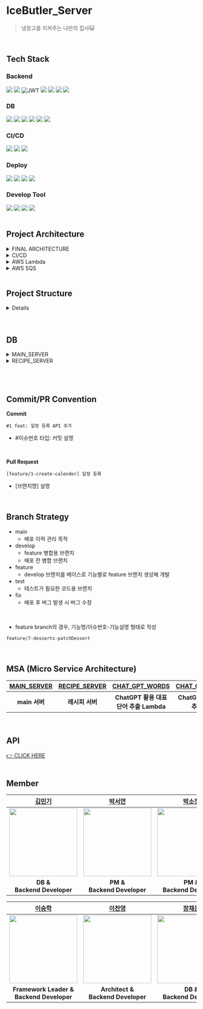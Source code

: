 # IceButler_Server
>  냉장고를 지켜주는 나만의 집사😺
<br>

## Tech Stack
### Backend
<img src="https://img.shields.io/badge/java-007396?style=for-the-badge&logo=java&logoColor=white"> <img src="https://img.shields.io/badge/springboot-6DB33F?style=for-the-badge&logo=springboot&logoColor=white"> ![JWT](https://img.shields.io/badge/JWT-black?style=for-the-badge&logo=JSON%20web%20tokens) <img src="https://img.shields.io/badge/spring data jpa-6DB33F?style=for-the-badge&logoColor=white"> <img src="https://img.shields.io/badge/querydsl-6DB33F?style=for-the-badge&logoColor=white"> <img src="https://img.shields.io/badge/hibernate-59666C?style=for-the-badge&logo=hibernate&logoColor=white"> <img src="https://img.shields.io/badge/gradle-02303A?style=for-the-badge&logo=gradle&logoColor=white"> 

### DB
<img src="https://img.shields.io/badge/amazon rds-527FFF?style=for-the-badge&logo=amazonrds&logoColor=white"> <img src="https://img.shields.io/badge/mysql-4479A1?style=for-the-badge&logo=mysql&logoColor=white"> <img src="https://img.shields.io/badge/jasypt-0769AD?style=for-the-badge&logoColor=white"> <img src="https://img.shields.io/badge/redis-DC382D?style=for-the-badge&logo=redis&logoColor=white"> <img src="https://img.shields.io/badge/firebase-FFCA28?style=for-the-badge&logo=firebase&logoColor=white"> <img src="https://img.shields.io/badge/amazon s3-569A31?style=for-the-badge&logo=amazons3&logoColor=white">

### CI/CD
<img src="https://img.shields.io/badge/jenkins-D24939?style=for-the-badge&logo=jenkins&logoColor=white"> <img src="https://img.shields.io/badge/docker-2496ED?style=for-the-badge&logo=docker&logoColor=white"> <img src="https://img.shields.io/badge/docker hub-2496ED?style=for-the-badge&logo=docker&logoColor=white"> 

### Deploy
<img src="https://img.shields.io/badge/amazon ec2-FF9900?style=for-the-badge&logo=amazon ec2&logoColor=white"> <img src="https://img.shields.io/badge/amazon sqs-FF4F8B?style=for-the-badge&logo=amazonsqs&logoColor=white"> <img src="https://img.shields.io/badge/amazon api gateway-FF4F8B?style=for-the-badge&logo=amazonapigateway&logoColor=white"> <img src="https://img.shields.io/badge/aws lambda-FF9900?style=for-the-badge&logo=awslambda&logoColor=white"> 

### Develop Tool
<img src="https://img.shields.io/badge/intelliJ-000000?style=for-the-badge&logo=intellij idea&logoColor=white"> <img src="https://img.shields.io/badge/postman-FF6C37?style=for-the-badge&logo=postman&logoColor=white"> <img src="https://img.shields.io/badge/github-181717?style=for-the-badge&logo=github&logoColor=white"> <img src="https://img.shields.io/badge/git-F05032?style=for-the-badge&logo=git&logoColor=white"> 
<br> 
<br>

## Project Architecture
<details>
<summary>FINAL ARCHITECTURE</summary>
    
![스크린샷 2023-06-07 오전 1 09 2](https://github.com/IceButler/IceButler_Server/assets/90203250/16d4f6ad-5d01-4ecc-8fbb-4afacca7d55e)
</details>

<details>
<summary>CI/CD</summary>
    
![image 370](https://github.com/IceButler/IceButler_Server/assets/90203250/cec1115d-1014-4d57-80a4-7ba44408509d)
</details>

<details>
<summary>AWS Lambda</summary>
    
 ![image 340](https://github.com/IceButler/IceButler_Server/assets/90203250/f215a8d5-8201-4bcb-9033-fdaad5633e2b)
</details>

<details>
<summary>AWS SQS</summary>
    
 ![image 397](https://github.com/IceButler/IceButler_Server/assets/90203250/6f76861e-8335-4df7-b6db-2e0790882cfe)
</details>
<br>

## Project Structure

<details>
<summary>Details</summary>

```jsx
├── Dockerfile
├── build.gradle
├── gradle
└── src
    ├── main
    │   ├── java
    │   │   └── com
    │   │       └── example
    │   │           └── icebutler_server
    │   │               ├── IceButlerServerApplication.java
    │   │               ├── admin
    │   │               │   ├── controller
    │   │               │   │   ├── AdminController.java
    │   │               │   │   └── AdminExceptionController.java
    │   │               │   ├── dto
    │   │               │   │   ├── assembler
    │   │               │   │   │   └── AdminAssembler.java
    │   │               │   │   ├── condition
    │   │               │   │   │   └── SearchCond.java
    │   │               │   │   ├── request
    │   │               │   │   │   ├── JoinRequest.java
    │   │               │   │   │   ├── LoginRequest.java
    │   │               │   │   │   ├── ModifyFoodRequest.java
    │   │               │   │   │   ├── RemoveFoodRequest.java
    │   │               │   │   │   ├── RemoveFoodsRequest.java
    │   │               │   │   │   └── WithDrawRequest.java
    │   │               │   │   └── response
    │   │               │   │       ├── AdminResponse.java
    │   │               │   │       ├── LoginResponse.java
    │   │               │   │       ├── LogoutResponse.java
    │   │               │   │       ├── PostAdminRes.java
    │   │               │   │       ├── SearchFoodsResponse.java
    │   │               │   │       └── UserResponse.java
    │   │               │   ├── entity
    │   │               │   │   └── Admin.java
    │   │               │   ├── exception
    │   │               │   │   ├── AdminAnnotationIsNowhereException.java
    │   │               │   │   ├── AdminNotFoundException.java
    │   │               │   │   ├── AlreadyExistEmailException.java
    │   │               │   │   ├── FoodNotFoundException.java
    │   │               │   │   └── PasswordNotMatchException.java
    │   │               │   ├── repository
    │   │               │   │   ├── AdminRepository.java
    │   │               │   │   ├── AdminRepositoryQuerydsl.java
    │   │               │   │   └── AdminRepositoryQuerydslImpl.java
    │   │               │   └── service
    │   │               │       ├── AdminService.java
    │   │               │       └── AdminServiceImpl.java
    │   │               ├── alarm
    │   │               │   ├── dto
    │   │               │   │   ├── FcmMessage.java
    │   │               │   │   ├── Message.java
    │   │               │   │   ├── Notification.java
    │   │               │   │   └── assembler
    │   │               │   │       └── NotificationAssembler.java
    │   │               │   ├── entity
    │   │               │   │   └── PushNotification.java
    │   │               │   ├── repository
    │   │               │   │   └── PushNotificationRepository.java
    │   │               │   └── service
    │   │               │       ├── NotificationService.java
    │   │               │       └── NotificationServiceImpl.java
    │   │               ├── cart
    │   │               │   ├── controller
    │   │               │   │   ├── CartController.java
    │   │               │   │   ├── CartExceptionController.java
    │   │               │   │   └── MultiCartController.java
    │   │               │   ├── dto
    │   │               │   │   └── cart
    │   │               │   │       ├── assembler
    │   │               │   │       │   ├── CartAssembler.java
    │   │               │   │       │   ├── CartFoodAssembler.java
    │   │               │   │       │   └── MultiCartFoodAssembler.java
    │   │               │   │       ├── request
    │   │               │   │       │   ├── AddFoodRequest.java
    │   │               │   │       │   ├── AddFoodToCartRequest.java
    │   │               │   │       │   └── RemoveFoodFromCartRequest.java
    │   │               │   │       └── response
    │   │               │   │           └── CartResponse.java
    │   │               │   ├── entity
    │   │               │   │   ├── cart
    │   │               │   │   │   ├── Cart.java
    │   │               │   │   │   └── CartFood.java
    │   │               │   │   └── multiCart
    │   │               │   │       ├── MultiCart.java
    │   │               │   │       └── MultiCartFood.java
    │   │               │   ├── exception
    │   │               │   │   ├── CartFoodNotFoundException.java
    │   │               │   │   └── CartNotFoundException.java
    │   │               │   ├── repository
    │   │               │   │   ├── cart
    │   │               │   │   │   ├── CartFoodQuerydslRepository.java
    │   │               │   │   │   ├── CartFoodQuerydslRepositoryImpl.java
    │   │               │   │   │   ├── CartFoodRepository.java
    │   │               │   │   │   └── CartRepository.java
    │   │               │   │   └── multiCart
    │   │               │   │       ├── MultiCartFoodQuerydslRepository.java
    │   │               │   │       ├── MultiCartFoodQuerydslRepositoryImpl.java
    │   │               │   │       ├── MultiCartFoodRepository.java
    │   │               │   │       └── MultiCartRepository.java
    │   │               │   └── service
    │   │               │       ├── CartService.java
    │   │               │       ├── CartServiceImpl.java
    │   │               │       └── MultiCartServiceImpl.java
    │   │               ├── food
    │   │               │   ├── controller
    │   │               │   │   ├── FoodController.java
    │   │               │   │   └── FoodExceptionController.java
    │   │               │   ├── dto
    │   │               │   │   ├── assembler
    │   │               │   │   │   └── FoodAssembler.java
    │   │               │   │   ├── request
    │   │               │   │   │   └── FoodReq.java
    │   │               │   │   └── response
    │   │               │   │       ├── BarcodeFoodRes.java
    │   │               │   │       ├── FoodRes.java
    │   │               │   │       └── FoodResponse.java
    │   │               │   ├── entity
    │   │               │   │   ├── Food.java
    │   │               │   │   ├── FoodCategory.java
    │   │               │   │   └── FoodDeleteStatus.java
    │   │               │   ├── exception
    │   │               │   │   ├── BarcodeFoodNotFoundException.java
    │   │               │   │   ├── DuplicateFoodNameException.java
    │   │               │   │   ├── FoodCategoryNotFoundException.java
    │   │               │   │   ├── FoodDeleteStatusNotFoundException.java
    │   │               │   │   └── FoodNameNotFoundException.java
    │   │               │   ├── repository
    │   │               │   │   └── FoodRepository.java
    │   │               │   └── service
    │   │               │       ├── FoodService.java
    │   │               │       └── FoodServiceImpl.java
    │   │               ├── fridge
    │   │               │   ├── controller
    │   │               │   │   ├── FridgeController.java
    │   │               │   │   ├── FridgeExceptionController.java
    │   │               │   │   └── MultiFridgeController.java
    │   │               │   ├── dto
    │   │               │   │   ├── fridge
    │   │               │   │   │   ├── assembler
    │   │               │   │   │   │   ├── FridgeAssembler.java
    │   │               │   │   │   │   ├── FridgeFoodAssembler.java
    │   │               │   │   │   │   └── FridgeUtils.java
    │   │               │   │   │   ├── request
    │   │               │   │   │   │   ├── DeleteFridgeFoodsReq.java
    │   │               │   │   │   │   ├── FridgeFoodReq.java
    │   │               │   │   │   │   ├── FridgeFoodsReq.java
    │   │               │   │   │   │   ├── FridgeModifyMembersReq.java
    │   │               │   │   │   │   ├── FridgeModifyReq.java
    │   │               │   │   │   │   ├── FridgeRegisterMembersReq.java
    │   │               │   │   │   │   └── FridgeRegisterReq.java
    │   │               │   │   │   └── response
    │   │               │   │   │       ├── FridgeDiscardRes.java
    │   │               │   │   │       ├── FridgeFoodRes.java
    │   │               │   │   │       ├── FridgeFoodStatistics.java
    │   │               │   │   │       ├── FridgeFoodsRes.java
    │   │               │   │   │       ├── FridgeFoodsStatistics.java
    │   │               │   │   │       ├── FridgeMainRes.java
    │   │               │   │   │       ├── FridgeRes.java
    │   │               │   │   │       ├── FridgeUserMainRes.java
    │   │               │   │   │       ├── FridgeUserRes.java
    │   │               │   │   │       ├── FridgeUsersRes.java
    │   │               │   │   │       ├── GetFridgesMainRes.java
    │   │               │   │   │       ├── MultiFridgeRes.java
    │   │               │   │   │       ├── RecipeFridgeFoodListRes.java
    │   │               │   │   │       ├── RecipeFridgeFoodListsRes.java
    │   │               │   │   │       ├── SearchFoodRes.java
    │   │               │   │   │       ├── SearchFridgeFoodRes.java
    │   │               │   │   │       ├── SelectFridgeRes.java
    │   │               │   │   │       ├── SelectFridgesMainRes.java
    │   │               │   │   │       ├── UpdateMembersRes.java
    │   │               │   │   │       └── UpdateMultiMemberRes.java
    │   │               │   │   └── multiFridge
    │   │               │   │       └── assembler
    │   │               │   │           ├── MultiFridgeAssembler.java
    │   │               │   │           └── MultiFridgeFoodAssembler.java
    │   │               │   ├── entity
    │   │               │   │   ├── fridge
    │   │               │   │   │   ├── Fridge.java
    │   │               │   │   │   ├── FridgeFood.java
    │   │               │   │   │   └── FridgeUser.java
    │   │               │   │   └── multiFridge
    │   │               │   │       ├── MultiFridge.java
    │   │               │   │       ├── MultiFridgeFood.java
    │   │               │   │       └── MultiFridgeUser.java
    │   │               │   ├── exception
    │   │               │   │   ├── FridgeFoodNotFoundException.java
    │   │               │   │   ├── FridgeNameEmptyException.java
    │   │               │   │   ├── FridgeNotFoundException.java
    │   │               │   │   ├── FridgeRemoveException.java
    │   │               │   │   ├── FridgeTypeNotFoundException.java
    │   │               │   │   ├── FridgeUserNotFoundException.java
    │   │               │   │   ├── InvalidFridgeUserRoleException.java
    │   │               │   │   └── PermissionDeniedException.java
    │   │               │   ├── repository
    │   │               │   │   ├── fridge
    │   │               │   │   │   ├── FridgeFood
    │   │               │   │   │   │   ├── FridgeFoodCustom.java
    │   │               │   │   │   │   ├── FridgeFoodRepository.java
    │   │               │   │   │   │   └── FridgeFoodRepositoryImpl.java
    │   │               │   │   │   ├── FridgeRepository.java
    │   │               │   │   │   └── FridgeUserRepository.java
    │   │               │   │   └── multiFridge
    │   │               │   │       ├── MultiFridgeFood
    │   │               │   │       │   ├── MultiFridgeFoodCustom.java
    │   │               │   │       │   ├── MultiFridgeFoodRepository.java
    │   │               │   │       │   └── MultiFridgeFoodRepositoryImpl.java
    │   │               │   │       ├── MultiFridgeRepository.java
    │   │               │   │       └── MultiFridgeUserRepository.java
    │   │               │   └── service
    │   │               │       ├── FridgeService.java
    │   │               │       ├── FridgeServiceImpl.java
    │   │               │       └── MultiFridgeServiceImpl.java
    │   │               ├── global
    │   │               │   ├── config
    │   │               │   │   ├── AwsSqsConfig.java
    │   │               │   │   ├── JasyptConfig.java
    │   │               │   │   ├── QueryDslConfig.java
    │   │               │   │   ├── RedisConfig.java
    │   │               │   │   └── WebConfig.java
    │   │               │   ├── controller
    │   │               │   │   └── ExceptionController.java
    │   │               │   ├── dto
    │   │               │   │   └── response
    │   │               │   │       └── ResponseCustom.java
    │   │               │   ├── entity
    │   │               │   │   ├── BaseEntity.java
    │   │               │   │   └── FridgeRole.java
    │   │               │   ├── entityListener
    │   │               │   │   ├── CartEntityListener.java
    │   │               │   │   ├── FoodEntityListener.java
    │   │               │   │   ├── FridgeEntityListener.java
    │   │               │   │   ├── FridgeUserEntityListener.java
    │   │               │   │   ├── MultiCartEntityListener.java
    │   │               │   │   ├── MultiFridgeEntityListener.java
    │   │               │   │   ├── MultiFridgeUserEntityListener.java
    │   │               │   │   └── UserEntityListener.java
    │   │               │   ├── feign
    │   │               │   │   ├── dto
    │   │               │   │   │   ├── AdminReq.java
    │   │               │   │   │   ├── FoodReq.java
    │   │               │   │   │   └── UserReq.java
    │   │               │   │   ├── event
    │   │               │   │   │   ├── DeleteUserEvent.java
    │   │               │   │   │   ├── FoodEvent.java
    │   │               │   │   │   ├── UpdateFoodEvent.java
    │   │               │   │   │   ├── UpdateUserEvent.java
    │   │               │   │   │   └── UserEvent.java
    │   │               │   │   ├── feignClient
    │   │               │   │   │   └── RecipeServerClient.java
    │   │               │   │   ├── handler
    │   │               │   │   │   ├── RecipeServerEventHandler.java
    │   │               │   │   │   └── RecipeServerEventHandlerImpl.java
    │   │               │   │   └── publisher
    │   │               │   │       ├── RecipeServerEventPublisher.java
    │   │               │   │       └── RecipeServerEventPublisherImpl.java
    │   │               │   ├── resolver
    │   │               │   │   ├── Admin.java
    │   │               │   │   ├── AdminLoginStatus.java
    │   │               │   │   ├── AdminResolver.java
    │   │               │   │   ├── Auth.java
    │   │               │   │   ├── IsAdminLogin.java
    │   │               │   │   ├── IsLogin.java
    │   │               │   │   ├── LoginResolver.java
    │   │               │   │   └── LoginStatus.java
    │   │               │   ├── sqs
    │   │               │   │   ├── AmazonSQSSender.java
    │   │               │   │   ├── AmazonSQSSenderImpl.java
    │   │               │   │   ├── AwsSqsListener.java
    │   │               │   │   └── FoodData.java
    │   │               │   └── util
    │   │               │       ├── AppleUtils.java
    │   │               │       ├── AwsS3ImageUrlUtil.java
    │   │               │       ├── BeanUtils.java
    │   │               │       ├── Constant.java
    │   │               │       ├── TokenUtils.java
    │   │               │       └── redis
    │   │               │           ├── RedisTemplateService.java
    │   │               │           ├── RedisTemplateServiceImpl.java
    │   │               │           ├── RedisUtils.java
    │   │               │           └── SyncData.java
    │   │               └── user
    │   │                   ├── controller
    │   │                   │   ├── UserAuthController.java
    │   │                   │   ├── UserController.java
    │   │                   │   └── UserExceptionController.java
    │   │                   ├── dto
    │   │                   │   ├── LoginUserReq.java
    │   │                   │   ├── assembler
    │   │                   │   │   └── UserAssembler.java
    │   │                   │   ├── request
    │   │                   │   │   ├── PatchProfileReq.java
    │   │                   │   │   ├── PostNicknameReq.java
    │   │                   │   │   ├── PostUserReq.java
    │   │                   │   │   └── UserAuthTokenReq.java
    │   │                   │   └── response
    │   │                   │       ├── IsEnableRes.java
    │   │                   │       ├── MyNotificationRes.java
    │   │                   │       ├── MyProfileRes.java
    │   │                   │       ├── NickNameRes.java
    │   │                   │       ├── PostNickNameRes.java
    │   │                   │       └── PostUserRes.java
    │   │                   ├── entity
    │   │                   │   ├── Provider.java
    │   │                   │   └── User.java
    │   │                   ├── exception
    │   │                   │   ├── AccessDeniedUserException.java
    │   │                   │   ├── AlreadyExistNickNameException.java
    │   │                   │   ├── AlreadyWithdrawUserException.java
    │   │                   │   ├── AuthAnnotationIsNowhereException.java
    │   │                   │   ├── CannotDeleteFridgeException.java
    │   │                   │   ├── InvalidUserNickNameException.java
    │   │                   │   ├── InvalidUserProfileImgKeyException.java
    │   │                   │   ├── ProviderMissingValueException.java
    │   │                   │   ├── TokenExpirationException.java
    │   │                   │   ├── UserEmailMissingValueException.java
    │   │                   │   ├── UserNicknameNotFoundException.java
    │   │                   │   └── UserNotFoundException.java
    │   │                   ├── repository
    │   │                   │   └── UserRepository.java
    │   │                   └── service
    │   │                       ├── UserService.java
    │   │                       └── UserServiceImpl.java
    │   └── resources
    │       ├── application.yml
    └── test
        └── java
            └── com
                └── example
                    └── icebutler_server
                        └── IceButlerServerApplicationTests.java
```
<br>
</details>
<br><br>


## DB 
<details>
<summary>MAIN_SERVER</summary>
 
![image](https://github.com/IceButler/IceButler_Server/assets/90203250/de9db769-11c5-45e7-8c6a-5f861bb5ff19)
    
<br>
</details>
<details>
<summary>RECIPE_SERVER</summary>

![image](https://github.com/IceButler/IceButler_Server/assets/90203250/2f76bbac-2e7b-433e-b127-e592c700ef2d)

<br>
</details>
<br><br>

<br>

## Commit/PR Convention
**Commit**
```
#1 feat: 일정 등록 API 추가
```
- #이슈번호 타입: 커밋 설명
<br>

**Pull Request**
```
[feature/1-create-calender] 일정 등록
```
- [브랜치명]  설명
<br>

## Branch Strategy
- main
    - 배포 이력 관리 목적
- develop
    - feature 병합용 브랜치
    - 배포 전 병합 브랜치
- feature
    - develop 브랜치를 베이스로 기능별로 feature 브랜치 생성해 개발
- test
    - 테스트가 필요한 코드용 브랜치
- fix
    - 배포 후 버그 발생 시 버그 수정 
<br>

- feature branch의 경우, 기능명/이슈번호-기능설명 형태로 작성
```md
feature/7-desserts-patchDessert
```
<br>

## MSA (Micro Service Architecture)
|[MAIN_SERVER](https://github.com/IceButler/IceButler_Server)|[RECIPE_SERVER](https://github.com/IceButler/IceButler_Server_Recipe)|[CHAT_GPT_WORDS](https://github.com/IceButler/chatGPT-OneWord-lambda)|[CHAT_GPT_CATEGORY](https://github.com/IceButler/chatGPT-category-lambda)|[GET_PRESIGNED_S3_URL](https://github.com/IceButler/presignedURL-lambda)|
|:---:|:---:|:---:|:---:|:---:|
|**main 서버** | **레시피 서버**| **ChatGPT 활용 대표단어 추출 Lambda** | **ChatGPT 활용 카테고리 추출 Lambda** | **PresignedURL Lambda** |
<br>

## API
[👉 CLICK HERE](https://broadleaf-mist-919.notion.site/API-58f09d6c03ff4cbcbe7df30d21f60bd7?pvs=4)
<br>
<br>

## Member
|[김민기](https://github.com/dangnak2)|[박서연](https://github.com/psyeon1120)|[박소정](https://github.com/sojungpp)|[웃쿠](https://github.com/utku1989)|
|:---:|:---:|:---:|:---:|
|<img src="https://github.com/dangnak2.png" width="180" height="180" >|<img src="https://github.com/psyeon1120.png" width="180" height="180" >|<img src="https://github.com/sojungpp.png" width="180" height="180" >|<img src="https://github.com/utku1989.png" width="180" height="180">|
| **DB & <br> Backend Developer** | **PM & <br> Backend Developer**| **PM & <br> Backend Developer** | **QA & <br> Backend Developer** |

|[이승학](https://github.com/leeseunghakhello)|[이찬영](https://github.com/kingchan223)|[장채은](https://github.com/chaerlo127)|[냉집사](https://github.com/IceButler)|
|:---:|:---:|:---:|:---:|
|<img src="https://github.com/leeseunghakhello.png" width="180" height="180" >|<img src="https://github.com/kingchan223.png" width="180" height="180" >|<img src="https://github.com/chaerlo127.png" width="180" height="180" >|<img src="https://github.com/IceButler.png" width="180" height="180">|
| **Framework Leader & <br> Backend Developer** | **Architect & <br> Backend Developer**| **DB & <br> Backend Developer** | **ICE BUTLER** |
